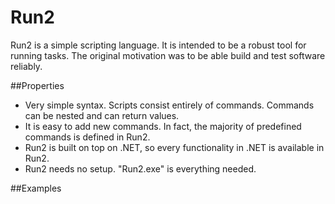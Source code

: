 # Run2

Run2 is a simple scripting language. It is intended to be a robust tool for running tasks. The original motivation was to be able build and test software reliably.

##Properties

* Very simple syntax. Scripts consist entirely of commands. Commands can be nested and can return values. 
* It is easy to add new commands. In fact, the majority of predefined commands is defined in Run2.
* Run2 is built on top on .NET, so every functionality in .NET is available in Run2.
* Run2 needs no setup. "Run2.exe" is everything needed.

##Examples

